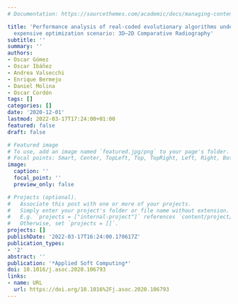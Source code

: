 ```yaml
---
# Documentation: https://sourcethemes.com/academic/docs/managing-content/

title: 'Performance analysis of real-coded evolutionary algorithms under a computationally
  expensive optimization scenario: 3D–2D Comparative Radiography'
subtitle: ''
summary: ''
authors:
- Oscar Gómez
- Oscar Ibáñez
- Andrea Valsecchi
- Enrique Bermejo
- Daniel Molina
- Oscar Cordón
tags: []
categories: []
date: '2020-12-01'
lastmod: 2022-03-17T17:24:00+01:00
featured: false
draft: false

# Featured image
# To use, add an image named `featured.jpg/png` to your page's folder.
# Focal points: Smart, Center, TopLeft, Top, TopRight, Left, Right, BottomLeft, Bottom, BottomRight.
image:
  caption: ''
  focal_point: ''
  preview_only: false

# Projects (optional).
#   Associate this post with one or more of your projects.
#   Simply enter your project's folder or file name without extension.
#   E.g. `projects = ["internal-project"]` references `content/project/deep-learning/index.md`.
#   Otherwise, set `projects = []`.
projects: []
publishDate: '2022-03-17T16:24:00.170617Z'
publication_types:
- '2'
abstract: ''
publication: '*Applied Soft Computing*'
doi: 10.1016/j.asoc.2020.106793
links:
- name: URL
  url: https://doi.org/10.1016%2Fj.asoc.2020.106793
---
```

